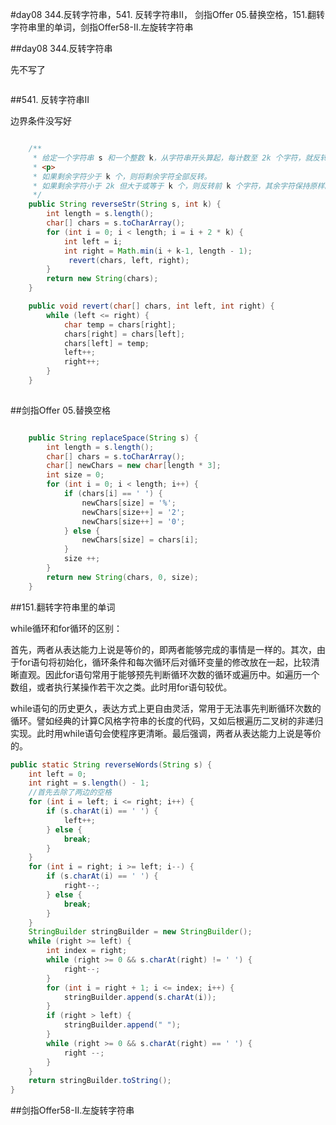 #day08 344.反转字符串，541. 反转字符串II， 剑指Offer 05.替换空格，151.翻转字符串里的单词，剑指Offer58-II.左旋转字符串

##day08 344.反转字符串

先不写了

```java


```
##541. 反转字符串II

边界条件没写好

```java

    /**
     * 给定一个字符串 s 和一个整数 k，从字符串开头算起，每计数至 2k 个字符，就反转这 2k 字符中的前 k 个字符。
     * <p>
     * 如果剩余字符少于 k 个，则将剩余字符全部反转。
     * 如果剩余字符小于 2k 但大于或等于 k 个，则反转前 k 个字符，其余字符保持原样。
     */
    public String reverseStr(String s, int k) {
        int length = s.length();
        char[] chars = s.toCharArray();
        for (int i = 0; i < length; i = i + 2 * k) {
            int left = i;
            int right = Math.min(i + k-1, length - 1);
             revert(chars, left, right);
        }
        return new String(chars);
    }

    public void revert(char[] chars, int left, int right) {
        while (left <= right) {
            char temp = chars[right];
            chars[right] = chars[left];
            chars[left] = temp;
            left++;
            right++;
        }
    }
    

```
##剑指Offer 05.替换空格



```java

    public String replaceSpace(String s) {
        int length = s.length();
        char[] chars = s.toCharArray();
        char[] newChars = new char[length * 3];
        int size = 0;
        for (int i = 0; i < length; i++) {
            if (chars[i] == ' ') {
                newChars[size] = '%';
                newChars[size++] = '2';
                newChars[size++] = '0';
            } else {
                newChars[size] = chars[i];
            }
            size ++;
        }
        return new String(chars, 0, size);
    }

```
##151.翻转字符串里的单词

while循环和for循环的区别：

首先，两者从表达能力上说是等价的，即两者能够完成的事情是一样的。其次，由于for语句将初始化，循环条件和每次循环后对循环变量的修改放在一起，比较清晰直观。因此for语句常用于能够预先判断循环次数的循环或遍历中。如遍历一个数组，或者执行某操作若干次之类。此时用for语句较优。

while语句的历史更久，表达方式上更自由灵活，常用于无法事先判断循环次数的循环。譬如经典的计算C风格字符串的长度的代码，又如后根遍历二叉树的非递归实现。此时用while语句会使程序更清晰。最后强调，两者从表达能力上说是等价的。



```java
public static String reverseWords(String s) {
    int left = 0;
    int right = s.length() - 1;
    //首先去除了两边的空格
    for (int i = left; i <= right; i++) {
        if (s.charAt(i) == ' ') {
            left++;
        } else {
            break;
        }
    }
    for (int i = right; i >= left; i--) {
        if (s.charAt(i) == ' ') {
            right--;
        } else {
            break;
        }
    }
    StringBuilder stringBuilder = new StringBuilder();
    while (right >= left) {
        int index = right;
        while (right >= 0 && s.charAt(right) != ' ') {
            right--;
        }
        for (int i = right + 1; i <= index; i++) {
            stringBuilder.append(s.charAt(i));
        }
        if (right > left) {
            stringBuilder.append(" ");
        }
        while (right >= 0 && s.charAt(right) == ' ') {
            right --;
        }
    }
    return stringBuilder.toString();
}

```
##剑指Offer58-II.左旋转字符串



```java


```

